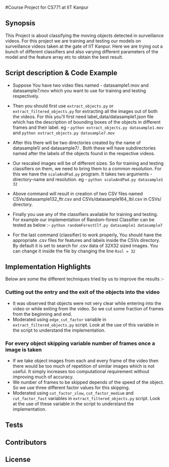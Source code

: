 #Course Project for CS771 at IIT Kanpur

## Synopsis

This Project is about classifying the moving objects detected in surveillance videos. For this project we are training and testing our models on surveillance videos taken at the gate of IIT Kanpur. Here we are trying out a bunch of different classifiers and also varying different parameters of the model and the feature array etc to obtain the best result.

## Script description & Code Example

*	Suppose You have two video files named - datasample1.mov and datasample7.mov which you want to use for training and testing respectively.

*	Then you should first use ```extract_objects.py``` or ```extract_filtered_objects.py``` for extracting all the images out of both the videos. For this you'll first need label_data/datasample1.json file which has the description of bounding boxes of the objects in different frames and their label. eg - 
```python extract_objects.py datasample1.mov``` and
```python extract_objects.py datasample7.mov```

*	After this there will be two directories created by the name of datasample1/ and datasample7/ . Both these will have subdirectories named after the labels of the objects found in the respective videos.

*	Our rescaled images will be of different sizes. So for training and testing classifiers on them, we need to bring them to a common resolution. For this we have the ```scaleAndPad.py``` program. It takes two arguments - directory-name and resolution. eg - 
```python scaleAndPad.py datasample1 32```

*	Above command will result in creation of two CSV files named CSVs/datasample132_ftr.csv and CSVs/datasample164_lbl.csv in CSVs/ directory.

*	Finally you use any of the classifiers available for training and testing. For example our implementation of Random-forest Classifier can be tested as below :- 
```python randomForestClf.py datasample1 datasample7```

*	For the last command (classifier) to work properly, You should have the appropriate .csv files for features and labels inside the CSVs directory. By default it is set to search for .csv data of 32X32 sized images. You can change it inside the file by changing the line ```Rsol = 32```

## Implementation Highlights
Below are some the different techniques tried by us to improve the results :-

### Cutting out the entry and the exit of the objects into the video
*	It was observed that objects were not very clear while entering into the video or while exiting from the video. So we cut some fraction of frames from the beginning and end.
*	Moderated using ```edge_cut_factor``` variable in ```extract_filtered_objects.py``` script. Look at the use of this variable in the script to understand the implementation. 

### For every object skipping variable number of frames once a image is taken
*	If we take object images from each and every frame of the video then there would be too much of repetition of similar images which is not useful. It simply increases too computational requirement without improving much of accuracy.
*	We number of frames to be skipped depends of the speed of the object. So we use three different factor values for this skipping.
*	Moderated using ```cut_factor_slow```, ```cut_factor_medium``` and ```cut_factor_fast``` variables in ```extract_filtered_objects.py``` script. Look at the use of these variable in the script to understand the implementation. 


## Tests

## Contributors


## License
